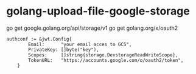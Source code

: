 # golang-upload-file-google-storage

 go get google.golang.org/api/storage/v1
 go get golang.org/x/oauth2
 
```
authconf := &jwt.Config{
		Email:      "your email acces to GCS",
		PrivateKey: []byte("key"),
		Scopes:     []string{storage.DevstorageReadWriteScope},
		TokenURL:   "https://accounts.google.com/o/oauth2/token",
	}
```
